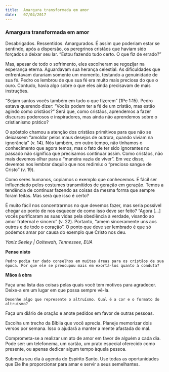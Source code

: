 ```yaml
---
title:  Amargura transformada em amor
date:   07/04/2017
---
```


### Amargura transformada em amor

Desabrigados. Ressentidos. Amargurados. É assim que poderiam estar se sentindo, após a dispersão, os peregrinos cristãos que haviam sido forçados a deixar seu lar. “Estou fazendo tudo certo. O que fiz de errado?”

Mas, apesar de todo o sofrimento, eles escolheram se regozijar na esperança eterna. Aguardavam sua herança celestial. As dificuldades que enfrentavam durariam somente um momento, testando a genuinidade de sua fé. Pedro os lembrou de que sua fé era muito mais preciosa do que o ouro. Contudo, havia algo sobre o que eles ainda precisavam de mais instruções.

“Sejam santos vocês também em tudo o que fizerem” (1Pe 1:15). Pedro estava querendo dizer: “Vocês podem ter a fé de um cristão, mas estão agindo como cristãos?” Será que, como cristãos, aprendemos a fazer discursos poderosos e inspiradores, mas ainda não aprendemos sobre o cristianismo prático?

O apóstolo chamou a atenção dos cristãos primitivos para que não se deixassem “amoldar pelos maus desejos de outrora, quando viviam na ignorância” (v. 14). Nós também, em outro tempo, não tínhamos o conhecimento que agora temos, mas o fato de ter sido ignorantes no passado não significa que precisamos continuar assim. Como cristãos, não mais devemos olhar para a “maneira vazia de viver”. Em vez disso, devemos nos lembrar daquilo que nos redimiu: o “precioso sangue de Cristo” (v. 19).

Como seres humanos, copiamos o exemplo que conhecemos. É fácil ser influenciado pelos costumes transmitidos de geração em geração. Temos a tendência de continuar fazendo as coisas da mesma forma que sempre foram feitas. Mas será que isso é certo?

É muito fácil nos concentrarmos no que devemos fazer, mas seria possível chegar ao ponto de nos esquecer de como isso deve ser feito? “Agora […] vocês purificaram as suas vidas pela obediência à verdade, visando ao amor fraternal e sincero” (v. 22). Portanto, “amem sinceramente uns aos outros e de todo o coração”. O ponto que deve ser lembrado é que só podemos amar por causa do exemplo que Cristo nos deu.

_Yaniz Seeley | Ooltewah, Tennessee, EUA_

**Pense nisto**

`Pedro podia ter dado conselhos em muitas áreas para os cristãos de sua época. Por que ele se preocupou mais em exortá-los quanto à conduta?`

**Mãos à obra**

Faça uma lista das coisas pelas quais você tem motivos para agradecer. Deixe-a em um lugar em que possa sempre vê-la.

`Desenhe algo que represente o altruísmo. Qual é a cor e o formato do altruísmo?`

Faça um diário de oração e anote pedidos em favor de outras pessoas.

Escolha um trecho da Bíblia que você aprecia. Planeje memorizar dois versos por semana. Isso o ajudará a manter a mente afastada do mal.

Comprometa-se a realizar um ato de amor em favor de alguém a cada dia. Pode ser: um telefonema, um cartão, um prato especial oferecido como presente, ou apenas dedicar algum tempo àquela pessoa.

Submeta seu dia à agenda do Espírito Santo. Use todas as oportunidades que Ele lhe proporcionar para amar e servir a seus semelhantes.